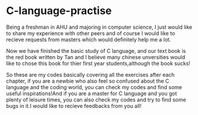 # C-language-practise

Being a freshman in AHU and majoring in computer science, I just would like to share my experience with other peers and of course I would like to recieve requests from masters which would definitely help me a lot.


Now we have finished the basic study of C language, and our text book is the red book written by Tan and I believe many chinese unversities would like to chose this book for thier first year students,although the book sucks!



So these are my codes basically covering all the exercises after each chapter, if you are a newbie who also feel so confused about the C language and the coding world, you can check my codes and find some useful inspirations!And if you are a master for C language and you got plenty of leisure times, you can also check my codes and try to find some bugs in it.I would like to recieve feedbacks from you all!

